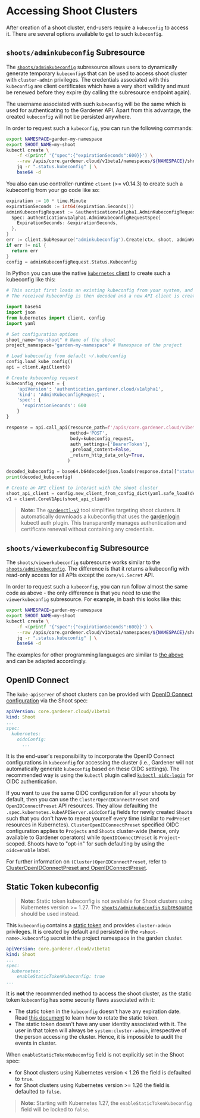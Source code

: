 # Accessing Shoot Clusters

After creation of a shoot cluster, end-users require a `kubeconfig` to access it. There are several options available to get to such `kubeconfig`.

## `shoots/adminkubeconfig` Subresource

The [`shoots/adminkubeconfig`](../proposals/16-adminkubeconfig-subresource.md) subresource allows users to dynamically generate temporary `kubeconfig`s that can be used to access shoot cluster with `cluster-admin` privileges. The credentials associated with this `kubeconfig` are client certificates which have a very short validity and must be renewed before they expire (by calling the subresource endpoint again).

The username associated with such `kubeconfig` will be the same which is used for authenticating to the Gardener API. Apart from this advantage, the created `kubeconfig` will not be persisted anywhere.

In order to request such a `kubeconfig`, you can run the following commands:

```bash
export NAMESPACE=garden-my-namespace
export SHOOT_NAME=my-shoot
kubectl create \
    -f <(printf '{"spec":{"expirationSeconds":600}}') \
    --raw /apis/core.gardener.cloud/v1beta1/namespaces/${NAMESPACE}/shoots/${SHOOT_NAME}/adminkubeconfig | \
    jq -r ".status.kubeconfig" | \
    base64 -d
```

You also can use controller-runtime `client` (>= v0.14.3) to create such a kubeconfig from your go code like so:

```go
expiration := 10 * time.Minute
expirationSeconds := int64(expiration.Seconds())
adminKubeconfigRequest := &authenticationv1alpha1.AdminKubeconfigRequest{
  Spec: authenticationv1alpha1.AdminKubeconfigRequestSpec{
    ExpirationSeconds: &expirationSeconds,
  },
}
err := client.SubResource("adminkubeconfig").Create(ctx, shoot, adminKubeconfigRequest)
if err != nil {
  return err
}
config = adminKubeconfigRequest.Status.Kubeconfig
```

In Python you can use the native [`kubernetes` client](https://github.com/kubernetes-client/python) to create such a kubeconfig like this:

```python
# This script first loads an existing kubeconfig from your system, and then sends a request to the Gardener API to create a new kubeconfig for a shoot cluster. 
# The received kubeconfig is then decoded and a new API client is created for interacting with the shoot cluster.

import base64
import json
from kubernetes import client, config
import yaml

# Set configuration options
shoot_name="my-shoot" # Name of the shoot
project_namespace="garden-my-namespace" # Namespace of the project

# Load kubeconfig from default ~/.kube/config
config.load_kube_config()
api = client.ApiClient()

# Create kubeconfig request
kubeconfig_request = {
    'apiVersion': 'authentication.gardener.cloud/v1alpha1',
    'kind': 'AdminKubeconfigRequest',
    'spec': {
      'expirationSeconds': 600
    }
}

response = api.call_api(resource_path=f'/apis/core.gardener.cloud/v1beta1/namespaces/{project_namespace}/shoots/{shoot_name}/adminkubeconfig',
                        method='POST',
                        body=kubeconfig_request,
                        auth_settings=['BearerToken'],
                        _preload_content=False,
                        _return_http_data_only=True,
                       )

decoded_kubeconfig = base64.b64decode(json.loads(response.data)["status"]["kubeconfig"]).decode('utf-8')
print(decoded_kubeconfig)

# Create an API client to interact with the shoot cluster
shoot_api_client = config.new_client_from_config_dict(yaml.safe_load(decoded_kubeconfig))
v1 = client.CoreV1Api(shoot_api_client)
```

> **Note:** The [`gardenctl-v2`](https://github.com/gardener/gardenctl-v2) tool simplifies targeting shoot clusters. It automatically downloads a kubeconfig that uses the [gardenlogin](https://github.com/gardener/gardenlogin) kubectl auth plugin. This transparently manages authentication and certificate renewal without containing any credentials.

## `shoots/viewerkubeconfig` Subresource

The `shoots/viewerkubeconfig` subresource works similar to the [`shoots/adminkubeconfig`](#shootsadminkubeconfig-subresource).
The difference is that it returns a kubeconfig with read-only access for all APIs except the `core/v1.Secret` API.

In order to request such a `kubeconfig`, you can run follow almost the same code as above - the only difference is that you need to use the `viewerkubeconfig` subresource.
For example, in bash this looks like this:

```bash
export NAMESPACE=garden-my-namespace
export SHOOT_NAME=my-shoot
kubectl create \
    -f <(printf '{"spec":{"expirationSeconds":600}}') \
    --raw /apis/core.gardener.cloud/v1beta1/namespaces/${NAMESPACE}/shoots/${SHOOT_NAME}/viewerkubeconfig | \
    jq -r ".status.kubeconfig" | \
    base64 -d
```

The examples for other programming languages are similar to [the above](#shootsadminkubeconfig-subresource) and can be adapted accordingly.

## OpenID Connect

The `kube-apiserver` of shoot clusters can be provided with [OpenID Connect configuration](https://kubernetes.io/docs/reference/access-authn-authz/authentication/#openid-connect-tokens) via the Shoot spec:

```yaml
apiVersion: core.gardener.cloud/v1beta1
kind: Shoot
...
spec:
  kubernetes:
    oidcConfig:
      ...
```

It is the end-user's responsibility to incorporate the OpenID Connect configurations in `kubeconfig` for accessing the cluster (i.e., Gardener will not automatically generate `kubeconfig` based on these OIDC settings).
The recommended way is using the `kubectl` plugin called [`kubectl oidc-login`](https://github.com/int128/kubelogin) for OIDC authentication.

If you want to use the same OIDC configuration for all your shoots by default, then you can use the `ClusterOpenIDConnectPreset` and `OpenIDConnectPreset` API resources. They allow defaulting the `.spec.kubernetes.kubeAPIServer.oidcConfig` fields for newly created `Shoot`s such that you don't have to repeat yourself every time (similar to `PodPreset` resources in Kubernetes).
`ClusterOpenIDConnectPreset` specified OIDC configuration applies to `Projects` and `Shoots` cluster-wide (hence, only available to Gardener operators) while `OpenIDConnectPreset` is `Project`-scoped.
Shoots have to "opt-in" for such defaulting by using the `oidc=enable` label.

For further information on `(Cluster)OpenIDConnectPreset`, refer to [ClusterOpenIDConnectPreset and OpenIDConnectPreset](openidconnect-presets.md).

## Static Token kubeconfig

> **Note:** Static token kubeconfig is not available for Shoot clusters using Kubernetes version >= 1.27. The [`shoots/adminkubeconfig` subresource](#shootsadminkubeconfig-subresource) should be used instead.

This `kubeconfig` contains a [static token](https://kubernetes.io/docs/reference/access-authn-authz/authentication/#static-token-file) and provides `cluster-admin` privileges.
It is created by default and persisted in the `<shoot-name>.kubeconfig` secret in the project namespace in the garden cluster.

```yaml
apiVersion: core.gardener.cloud/v1beta1
kind: Shoot
...
spec:
  kubernetes:
    enableStaticTokenKubeconfig: true
...
```

It is **not** the recommended method to access the shoot cluster, as the static token `kubeconfig` has some security flaws associated with it:
- The static token in the `kubeconfig` doesn't have any expiration date. Read [this document](shoot_credentials_rotation.md#kubeconfig) to learn how to rotate the static token.
- The static token doesn't have any user identity associated with it. The user in that token will always be `system:cluster-admin`, irrespective of the person accessing the cluster. Hence, it is impossible to audit the events in cluster.

When `enableStaticTokenKubeconfig` field is not explicitly set in the Shoot spec:
- for Shoot clusters using Kubernetes version < 1.26 the field is defaulted to `true`.
- for Shoot clusters using Kubernetes version >= 1.26 the field is defaulted to `false`.

> **Note:** Starting with Kubernetes 1.27, the `enableStaticTokenKubeconfig` field will be locked to `false`. 
